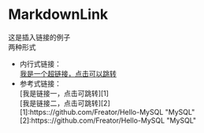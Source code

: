 # MarkdownLink
这是插入链接的例子  
两种形式  
 + 内行式链接：  
[我是一个超链接，点击可以跳转](https://github.com/Freator/Hello-MySQL)  
 + 参考式链接：  
[我是链接一，点击可跳转][1]  
[我是链接二，点击可跳转][2]  
[1]:https:://github.com/Freator/Hello-MySQL "MySQL"
[2]:https:://github.com/Freator/Hello-MySQL "MySQL"